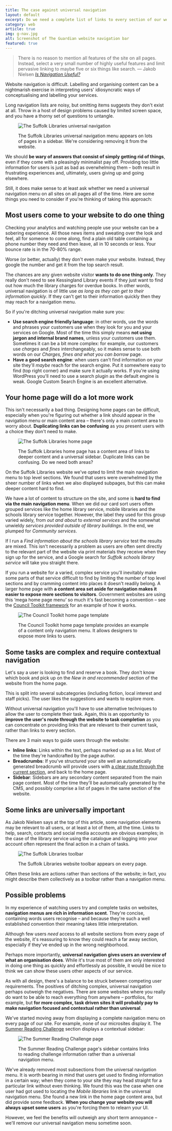 ```yaml
---
title: The case against universal navigation
layout: default
excerpt: Do we need a complete list of links to every section of our website on every page? Or can we offer simple signposts to major pages and contextual links?
category: web
article: true
img: g-nav.jpg
alt: Screenshot of The Guardian website navigation bar
featured: true
---
```


> There is no reason to mention all features of the site on all pages. Instead, select a very small number of highly useful features and limit pervasive linking to maybe five or six things like search. &#8212; Jakob Nielsen <cite>[Is Navigation Useful?](http://www.nngroup.com/articles/is-navigation-useful/)</cite>

Website navigation is difficult. Labelling and organising content can be a nightmarish exercise in interpreting users' idiosyncratic ways of conceptualising and labelling your services.

Long navigation lists are noisy, but omitting items suggests they don't exist at all. Throw in a host of design problems caused by limited screen space, and you have a thorny set of questions to untangle.

<figure class="figure">

<img src="/images/sl-sidebar.png" alt="The Suffolk Libraries universal navigation">

<figcaption class="figcaption"><p>The Suffolk Libraries universal navigation menu appears on lots of pages in a sidebar. We're considering removing it from the website.</p></figcaption>

</figure>

We should __be wary of answers that consist of simply getting rid of things__, even if they come with a pleasingly minimalist pay off. Providing too little information for users is just as bad as overwhelming them &#8211; both result in frustrating experiences and, ultimately, users giving up and going elsewhere.

Still, it does make sense to at least ask whether we need a universal navigation menu on all sites on all pages all of the time. Here are some things you need to consider if you're thinking of taking this approach:

## Most users come to your website to do one thing

Checking your analytics and watching people use your website can be a sobering experience. All those news items and sweating over the look and feel, all for someone to come along, find a plain old table containing a phone number they need and then leave, all in 10 seconds or less. Your bounce rate is in the 70-80% range.

Worse (or better, actually) they don't even make your website. Instead, they google the number and get it from the top search result.

The chances are any given website visitor __wants to do one thing only__. They really don't need to see Kessingland Library events if they just want to find out how much the library charges for overdue books. In other words, universal navigation is of little use _as long as they can get to their information quickly_. If they can't get to their information quickly then they may reach for a navigation menu.

So if you're ditching universal navigation make sure you:

- __Use search engine friendly language__: in other words, use the words and phrases your customers use when they look for you and your services on Google. Most of the time this simply means __not using jargon and internal brand names__, unless your customers use them. Sometimes it can be a bit more complex: for example, our customers use _charges_ and _fines_ interchangeably, so it makes sense to use both words on our <cite>Charges, fines and what you can borrow</cite> page.
- __Have a good search engine__: when users can't find information on your site they'll _maybe_ reach for the search engine. Put it somewhere easy to find (top right corner) and make sure it actually works. If you're using WordPress you'll need to use a search plugin as the default engine is weak. Google Custom Search Engine is an excellent alternative.

## Your home page will do a lot more work

This isn't necessarily a bad thing. Designing home pages can be difficult, especially when you're figuring out whether a link should appear in the navigation menu or main content area &#8211; there's only a main content area to worry about. __Duplicating links can be confusing__ as you present users with a choice they don't need to make.

<figure class="figure">

<img src="/images/sl-home-page.jpg" alt="The Suffolk Libraries home page">

<figcaption class="figcaption"><p>The Suffolk Libraries home page has a content area of links to deeper content and a universal sidebar. Duplicate links can be confusing. Do we need both areas?</p></figcaption>

</figure>

On the Suffolk Libraries website we've opted to limit the main navigation menu to top level sections. We found that users were overwhelmed by the sheer number of links when we also displayed subpages, but this can make deeper content hard to find.

We have a lot of content to structure on the site, and some is __hard to find via the main navigation menu__. When we did our card sort users often grouped services like the home library service, mobile libraries and the schools library service together. However, the label they used for this group varied widely, from _out and about_ to _external services_ and the somewhat unwieldy _services provided outside of library buildings_. In the end, we plumped for _Community services_.

If I run a _Find information about the schools library service_ test the results are mixed. This isn't necessarily a problem as users are often sent directly to the relevant part of the website via print materials they receive when they sign up for the service, and a Google search for _Suffolk schools library service_ will take you straight there.

If you run a website for a varied, complex service you'll inevitably make some parts of that service difficult to find by limiting the number of top level sections and by cramming content into places it doesn't readily belong. A larger home page with __a content area set aside for navigation makes it easier to expose more sections to visitors__. Government websites are using this &#8216;mega home page menu&#8217; so much it's fast becoming a convention &#8211; see the [Council Toolkit framework](http://counciltoolkit.org/template-examples/home.html) for an example of how it works.

<figure class="figure">

<img src="/images/council-toolkit.jpg" alt="The Council Toolkit home page template">

<figcaption class="figcaption"><p>The Council Toolkit home page template provides an example of a content only navigation menu. It allows designers to expose more links to users.</p></figcaption>

</figure>

## Some tasks are complex and require contextual navigation

Let's say a user is looking to find and reserve a book. They don't know which book and pick up on the _New in and recommended_ section of the website from the home page.

This is split into several subcategories (including fiction, local interest and staff picks). The user likes the suggestions and wants to explore more.

Without universal navigation you'll have to use alternative techniques to allow the user to complete their task. Again, this is an opportunity to __improve the user's route through the website to task completion__ as you can concentrate on providing links that are relevant to their current task, rather than links to every section.

There are 3 main ways to guide users through the website:

- __Inline links__: Links within the text, perhaps marked up as a list. Most of the time they're handcrafted by the page author.
- __Breadcrumbs__: If you've structured your site well an automatically generated breadcrumb will provide users with [a clear route through the current section](http://www.nngroup.com/articles/breadcrumb-navigation-useful/), and back to the home page.
- __Sidebar__: Sidebars are any secondary content separated from the main page content. Most of the time they'll be automatically generated by the CMS, and possibly comprise a list of pages in the same section of the website.

## Some links are universally important

As Jakob Nielsen says at the top of this article, some navigation elements may be relevant to all users, or at least a lot of them, all the time. Links to help, search, contacts and social media accounts are obvious examples; in the case of the library service using the catalogue and logging into your account often represent the final action in a chain of tasks.

<figure class="figure">

<img src="/images/sl-toolbar.jpg" alt="The Suffolk Libraries toolbar">

<figcaption class="figcaption"><p>The Suffolk Libraries website toolbar appears on every page.</p></figcaption>

</figure>

Often these links are actions rather than sections of the website; in fact, you might describe them collectively as a toolbar rather than a navigation menu.

## Possible problems

In my experience of watching users try and complete tasks on websites, __navigation menus are rich in information scent__. They're concise, containing words users recognise &#8211; and because they're such a well established convention their meaning takes little interpretation.

Although few users _need_ access to all website sections from every page of the website, it's reassuring to know they could reach a far away section, especially if they've ended up in the wrong neighborhood.

Perhaps more importantly, __universal navigation gives users an overview of what an organisation does__. While it's true most of them are only interested in doing one thing as quickly and effortlessly as possible, it would be nice to think we can show these users other aspects of our service.

As with all design, there's a balance to be struck between competing user requirements. The positives of ditching complex, universal navigation perhaps outweigh the negatives. There are some websites where you really do want to be able to reach everything from anywhere &#8211; portfolios, for example, but __for more complex, task driven sites it will probably pay to make navigation focused and contextual rather than universal__.

We've started moving away from displaying a complete navigation menu on every page of our site. For example, none of our microsites display it. The [Summer Reading Challenge](http://suffolklibraries.co.uk/events-activities/summer-reading-challenge-2015) section displays a contextual sidebar:

<figure class="figure">

<img src="/images/sl-src.jpg" alt="The Summer Reading Challenge page">

<figcaption class="figcaption"><p>The Summer Reading Challenge page's sidebar contains links to reading challenge information rather than a universal navigation menu.</p></figcaption>

</figure>

We've already removed most subsections from the universal navigation menu. It is worth bearing in mind that users get used to finding information in a certain way; when they come to your site they may head straight for a particular link without even thinking. We found this was the case when one user had got used to locating the _Mobile libraries_ link in the universal navigation menu. She found a new link in the home page content area, but did provide some feedback. __When you change your website you will always upset some users__ as you're forcing them to relearn your UI.

However, we feel the benefits will outweigh any short term annoyance &#8211; we'll remove our universal navigation menu sometime soon.
